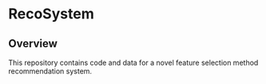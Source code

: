 # RecoSystem
## Overview
This repository contains code and data for a novel feature selection method recommendation system.
